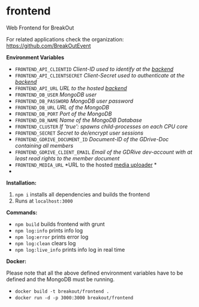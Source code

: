 # frontend
Web Frontend for BreakOut

For related applications check the organization: https://github.com/BreakOutEvent

**Environment Variables**
* `FRONTEND_API_CLIENTID` *Client-ID used to identify at the [backend](https://github.com/BreakOutEvent/breakout-backend)*
* `FRONTEND_API_CLIENTSECRET` *Client-Secret used to authenticate at the [backend](https://github.com/BreakOutEvent/breakout-backend)*
* `FRONTEND_API_URL` *URL to the hosted [backend](https://github.com/BreakOutEvent/breakout-backend)*
* `FRONTEND_DB_USER` *MongoDB user*
* `FRONTEND_DB_PASSWORD` *MongoDB user password*
* `FRONTEND_DB_URL` *URL of the MongoDB*
* `FRONTEND_DB_PORT` *Port of the MongoDB*
* `FRONTEND_DB_NAME` *Name of the MongoDB Database*
* `FRONTEND_CLUSTER` *If 'true': spawns child-processes on each CPU core*
* `FRONTEND_SECRET` *Secret to de/encrypt user sessions*
* `FRONTEND_GDRIVE_DOCUMENT_ID` *Document-ID of the GDrive-Doc containing all members*
* `FRONTEND_GDRIVE_CLIENT_EMAIL` *Email of the GDRive dev-account with at least read rights to the member document*
* `FRONTEND_MEDIA_URL` *URL to the hosted [media uploader](https://github.com/BreakOutEvent/breakout-media-uploader) *
*

**Installation:**

1. `npm i` installs all dependencies and builds the frontend
1. Runs at `localhost:3000`
  
**Commands:**
* `npm build` builds frontend with grunt
* `npm log:info` prints info log
* `npm log:error` prints error log
* `npm log:clean` clears log
* `npm log:live_info` prints info log in real time


**Docker:**

Please note that all the above defined environment variables have to be defined and the MongoDB must be running.

* `docker build -t breakout/frontend .`
* `docker run -d -p 3000:3000 breakout/frontend`

